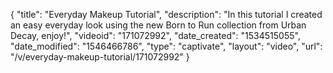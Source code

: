 {
    "title": "Everyday Makeup Tutorial",
    "description": "In this tutorial I created an easy everyday look using the new Born to Run collection from Urban Decay, enjoy!",
    "videoid": "171072992",
    "date_created": "1534515055",
    "date_modified": "1546466786",
    "type": "captivate",
    "layout": "video",
    "url": "\/v\/everyday-makeup-tutorial\/171072992"
}
